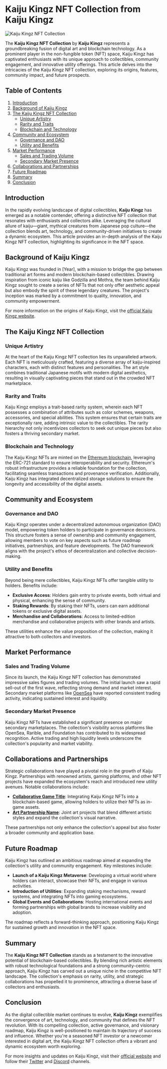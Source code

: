 # Kaiju Kingz NFT Collection from Kaiju Kingz

![Kaiju Kingz NFT Collection](https://example.com/kaiju-kingz-image.jpg)

The **Kaiju Kingz NFT Collection** by **Kaiju Kingz** represents a groundbreaking fusion of digital art and blockchain technology. As a prominent player in the non-fungible token (NFT) space, Kaiju Kingz has captivated enthusiasts with its unique approach to collectibles, community engagement, and innovative utility offerings. This article delves into the intricacies of the Kaiju Kingz NFT collection, exploring its origins, features, community impact, and future prospects.

## Table of Contents

1. [Introduction](#introduction)
2. [Background of Kaiju Kingz](#background-of-kaiju-kingz)
3. [The Kaiju Kingz NFT Collection](#the-kaiju-kingz-nft-collection)
   - [Unique Artistry](#unique-artistry)
   - [Rarity and Traits](#rarity-and-traits)
   - [Blockchain and Technology](#blockchain-and-technology)
4. [Community and Ecosystem](#community-and-ecosystem)
   - [Governance and DAO](#governance-and-dao)
   - [Utility and Benefits](#utility-and-benefits)
5. [Market Performance](#market-performance)
   - [Sales and Trading Volume](#sales-and-trading-volume)
   - [Secondary Market Presence](#secondary-market-presence)
6. [Collaborations and Partnerships](#collaborations-and-partnerships)
7. [Future Roadmap](#future-roadmap)
8. [Summary](#summary)
9. [Conclusion](#conclusion)

## Introduction

In the rapidly evolving landscape of digital collectibles, **Kaiju Kingz** has emerged as a notable contender, offering a distinctive NFT collection that resonates with enthusiasts and collectors alike. Leveraging the cultural allure of kaiju—giant, mythical creatures from Japanese pop culture—the collection blends art, technology, and community-driven initiatives to create a dynamic ecosystem. This article provides an in-depth analysis of the Kaiju Kingz NFT collection, highlighting its significance in the NFT space.

## Background of Kaiju Kingz

Kaiju Kingz was founded in [Year], with a mission to bridge the gap between traditional art forms and modern blockchain-based collectibles. Drawing inspiration from iconic kaiju like Godzilla and Mothra, the team behind Kaiju Kingz sought to create a series of NFTs that not only offer aesthetic appeal but also embody the spirit of these legendary creatures. The project's inception was marked by a commitment to quality, innovation, and community empowerment.

For more information on the origins of Kaiju Kingz, visit the [official Kaiju Kingz website](https://www.kaijukingz.com).

## The Kaiju Kingz NFT Collection

### Unique Artistry

At the heart of the Kaiju Kingz NFT collection lies its unparalleled artwork. Each NFT is meticulously crafted, featuring a diverse array of kaiju-inspired characters, each with distinct features and personalities. The art style combines traditional Japanese motifs with modern digital aesthetics, resulting in visually captivating pieces that stand out in the crowded NFT marketplace.

### Rarity and Traits

Kaiju Kingz employs a trait-based rarity system, wherein each NFT possesses a combination of attributes such as color schemes, weapons, accessories, and special abilities. This system ensures that certain traits are exceptionally rare, adding intrinsic value to the collectibles. The rarity hierarchy not only incentivizes collectors to seek out unique pieces but also fosters a thriving secondary market.

### Blockchain and Technology

The Kaiju Kingz NFTs are minted on the [Ethereum blockchain](https://ethereum.org), leveraging the ERC-721 standard to ensure interoperability and security. Ethereum's robust infrastructure provides a reliable foundation for the collection, facilitating seamless transactions and provenance verification. Additionally, Kaiju Kingz has integrated decentralized storage solutions to ensure the longevity and accessibility of the digital assets.

## Community and Ecosystem

### Governance and DAO

Kaiju Kingz operates under a decentralized autonomous organization (DAO) model, empowering token holders to participate in governance decisions. This structure fosters a sense of ownership and community engagement, allowing members to vote on key aspects such as future roadmap initiatives, partnerships, and feature developments. The DAO framework aligns with the project's ethos of decentralization and collective decision-making.

### Utility and Benefits

Beyond being mere collectibles, Kaiju Kingz NFTs offer tangible utility to holders. Benefits include:

- **Exclusive Access**: Holders gain entry to private events, both virtual and physical, enhancing the sense of community.
- **Staking Rewards**: By staking their NFTs, users can earn additional tokens or exclusive digital assets.
- **Merchandise and Collaborations**: Access to limited-edition merchandise and collaborative projects with other brands and artists.
  
These utilities enhance the value proposition of the collection, making it attractive to both collectors and investors.

## Market Performance

### Sales and Trading Volume

Since its launch, the Kaiju Kingz NFT collection has demonstrated impressive sales figures and trading volumes. The initial launch saw a rapid sell-out of the first wave, reflecting strong demand and market interest. Secondary market platforms like [OpenSea](https://opensea.io/collection/kaiju-kingz) have reported consistent trading activity, indicating sustained interest and liquidity.

### Secondary Market Presence

Kaiju Kingz NFTs have established a significant presence on major secondary marketplaces. The collection's visibility across platforms like OpenSea, Rarible, and Foundation has contributed to its widespread recognition. Active trading and high liquidity levels underscore the collection's popularity and market viability.

## Collaborations and Partnerships

Strategic collaborations have played a pivotal role in the growth of Kaiju Kingz. Partnerships with renowned artists, gaming platforms, and other NFT projects have expanded the ecosystem's reach and introduced new utility avenues. Notable collaborations include:

- **[Collaborative Game Title](https://example.com/game)**: Integrating Kaiju Kingz NFTs into a blockchain-based game, allowing holders to utilize their NFTs as in-game assets.
- **[Art Partnership Name](https://example.com/art-partner)**: Joint art projects that blend different artistic styles and expand the collection's visual narrative.

These partnerships not only enhance the collection's appeal but also foster a broader community and application base.

## Future Roadmap

Kaiju Kingz has outlined an ambitious roadmap aimed at expanding the collection's utility and community engagement. Key milestones include:

- **Launch of a Kaiju Kingz Metaverse**: Developing a virtual world where holders can interact, showcase their NFTs, and engage in various activities.
- **Introduction of Utilities**: Expanding staking mechanisms, reward systems, and integrating NFTs into gaming ecosystems.
- **Global Events and Collaborations**: Hosting international events and forming partnerships with global brands to increase visibility and adoption.
  
The roadmap reflects a forward-thinking approach, positioning Kaiju Kingz for sustained growth and innovation in the NFT space.

## Summary

The **Kaiju Kingz NFT Collection** stands as a testament to the innovative potential of blockchain-based collectibles. By blending rich artistic elements with robust technological foundations and a strong community-centric approach, Kaiju Kingz has carved out a unique niche in the competitive NFT landscape. The collection's emphasis on rarity, utility, and strategic collaborations has propelled it to prominence, attracting a diverse base of collectors and enthusiasts.

## Conclusion

As the digital collectible market continues to evolve, **Kaiju Kingz** exemplifies the convergence of art, technology, and community that defines the NFT revolution. With its compelling collection, active governance, and visionary roadmap, Kaiju Kingz is well-positioned to maintain its trajectory of success and influence. Whether you're a seasoned NFT investor or a newcomer interested in digital art, the Kaiju Kingz NFT collection offers a vibrant and dynamic ecosystem worth exploring.

For more insights and updates on Kaiju Kingz, visit their [official website](https://www.kaijukingz.com) and follow their [Twitter](https://twitter.com/KaijuKingz) and [Discord](https://discord.gg/kaijukingz) channels.
